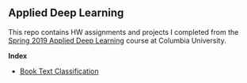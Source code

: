 ## Applied Deep Learning



This repo contains HW assignments and projects I completed from the [Spring 2019 Applied Deep Learning](https://github.com/random-forests/applied-dl) course at Columbia University.



**Index** 

- [Book Text Classification](/hw4.ipynb)

